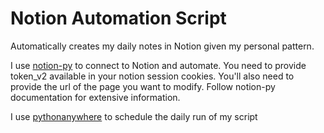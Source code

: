 # Notion Automation Script

Automatically creates my daily notes in Notion given my personal pattern.

I use [notion-py](https://github.com/jamalex/notion-py) to connect to Notion and automate.
You need to provide token_v2 available in your notion session cookies.
You'll also need to provide the url of the page you want to modify.
Follow notion-py documentation for extensive information.

I use [pythonanywhere](https://www.pythonanywhere.com/) to schedule the daily run of my script